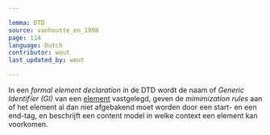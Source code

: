 ```yaml
---

lemma: DTD
source: vanhoutte_en_1998
page: 114
language: Dutch
contributor: wout
last_updated_by: wout

---
```


In een _formal element declaration_ in de DTD wordt de naam of _Generic Identifïer (GI)_ van een [element](element.html) vastgelegd, geven de _mimimization rules_ aan of het element al dan niet afgebakend moet worden door een start- en een end-tag, en beschrijft een content model in welke context een element kan voorkomen.
